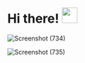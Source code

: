 # Hi there! <img src="https://github.com/TheDudeThatCode/TheDudeThatCode/blob/master/Assets/Hi.gif" width="35" />

![Screenshot (734)](https://github.com/user-attachments/assets/38c81952-1c8c-4613-93e4-e0d4cd3dacd2)

![Screenshot (735)](https://github.com/user-attachments/assets/eb6c1377-9ed9-4a8e-9e04-2103ddca2569)
